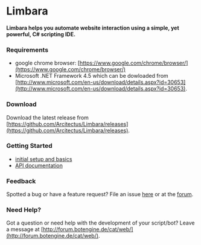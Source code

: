 # Limbara

**Limbara helps you automate website interaction using a simple, yet powerful, C# scripting IDE.**

### Requirements
* google chrome browser: [https://www.google.com/chrome/browser/](https://www.google.com/chrome/browser/)
* Microsoft .NET Framework 4.5 which can be dowloaded from [http://www.microsoft.com/en-us/download/details.aspx?id=30653](http://www.microsoft.com/en-us/download/details.aspx?id=30653).

### Download
Download the latest release from [https://github.com/Arcitectus/Limbara/releases](https://github.com/Arcitectus/Limbara/releases).

### Getting Started
* [initial setup and basics](https://github.com/Arcitectus/Limbara/wiki/Getting-Started)
* [API documentation](https://github.com/Arcitectus/Limbara/wiki/API)

### Feedback
Spotted a bug or have a feature request? File an issue [here](https://github.com/Arcitectus/Limbara/issues) or at the [forum](http://forum.botengine.de/cat/web/).

### Need Help?
Got a question or need help with the development of your script/bot? Leave a message at [http://forum.botengine.de/cat/web/](http://forum.botengine.de/cat/web/).

